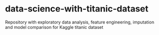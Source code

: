 # data-science-with-titanic-dataset
Repository with exploratory data analysis, feature engineering, imputation and model comparison for Kaggle titanic dataset
